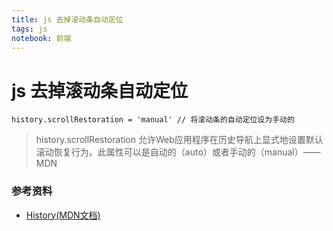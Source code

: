 ```yaml
---
title: js 去掉滚动条自动定位
tags: js
notebook: 前端
---
```

# js 去掉滚动条自动定位
```
history.scrollRestoration = 'manual' // 将滚动条的自动定位设为手动的
```

> history.scrollRestoration 
允许Web应用程序在历史导航上显式地设置默认滚动恢复行为。此属性可以是自动的（auto）或者手动的（manual）——MDN

### 参考资料
- [History(MDN文档)](https://developer.mozilla.org/zh-CN/docs/Web/API/History)

